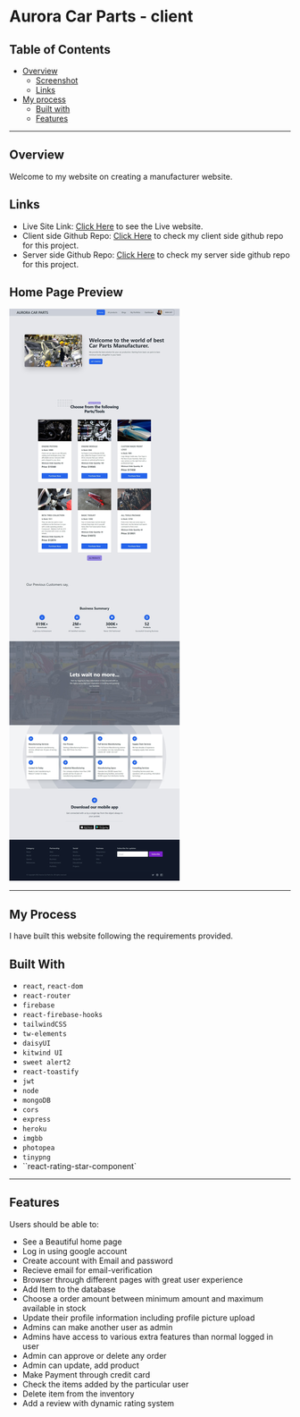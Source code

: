 # Aurora Car Parts - client

## Table of Contents

- [Overview](#overview)
  - [Screenshot](#home-page-preview)
  - [Links](#links)
- [My process](#my-process)
  - [Built with](#built-with)
  - [Features](#features)

----

## Overview

Welcome to my website on creating a manufacturer website.

## Links

- Live Site Link: [Click Here](https://aurora-car-parts.firebaseapp.com/) to see the Live website.
- Client side Github Repo: [Click Here](https://github.com/programming-hero-web-course1/manufacturer-website-client-side-kamrulsaad) to check my client side github repo for this project.
- Server side Github Repo: [Click Here](https://github.com/programming-hero-web-course1/manufacturer-website-server-side-kamrulsaad) to check my server side github repo for this project.

## Home Page Preview


![Screenshot of the Website HomePage](./src/assets/Pics/screenshot.jpeg)

----

## My Process

I have built this website following the requirements provided.

## Built With

- `react`, `react-dom`
- `react-router`
- `firebase`
- `react-firebase-hooks`
- `tailwindCSS`
- `tw-elements`
- `daisyUI` 
- `kitwind UI`
- `sweet alert2`
- `react-toastify` 
- `jwt`
- `node`
- `mongoDB`
- `cors`
- `express`
- `heroku`
- `imgbb`
- `photopea`
- `tinypng`
- ``react-rating-star-component`

------

## Features

Users should be able to:

- See a Beautiful home page
- Log in using google account
- Create account with Email and password 
- Recieve email for email-verification 
- Browser through different pages with great user experience
- Add Item to the database
- Choose a order amount between minimum amount and maximum available in stock
- Update their profile information including profile picture upload
- Admins can make another user as admin
- Admins have access to various extra features than normal logged in user
- Admin can approve or delete any order
- Admin can update, add product 
- Make Payment through credit card
- Check the items added by the particular user
- Delete item from the inventory
- Add a review with dynamic rating system
